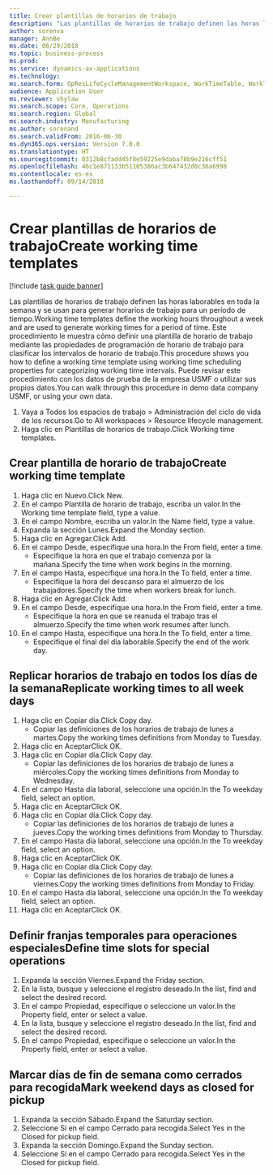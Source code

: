 ```yaml
--- 
title: Crear plantillas de horarios de trabajo
description: "Las plantillas de horarios de trabajo definen las horas laborables en toda la semana y se usan para generar horarios de trabajo para un período de tiempo."
author: sorenva
manager: AnnBe
ms.date: 08/29/2018
ms.topic: business-process
ms.prod: 
ms.service: dynamics-ax-applications
ms.technology: 
ms.search.form: OpResLifeCycleManagementWorkspace, WorkTimeTable, WorkTimeCopyDayDialog
audience: Application User
ms.reviewer: shylaw
ms.search.scope: Core, Operations
ms.search.region: Global
ms.search.industry: Manufacturing
ms.author: sorenand
ms.search.validFrom: 2016-06-30
ms.dyn365.ops.version: Version 7.0.0
ms.translationtype: HT
ms.sourcegitcommit: 0312b8cfadd45f8e59225e9daba78b9e216cff51
ms.openlocfilehash: 46c1e871133b51105386ac3b647432d0c36a6998
ms.contentlocale: es-es
ms.lasthandoff: 09/14/2018

---
```

# <a name="create-working-time-templates"></a><span data-ttu-id="66fa7-103">Crear plantillas de horarios de trabajo</span><span class="sxs-lookup"><span data-stu-id="66fa7-103">Create working time templates</span></span>

[!include [task guide banner](../../includes/task-guide-banner.md)]

<span data-ttu-id="66fa7-104">Las plantillas de horarios de trabajo definen las horas laborables en toda la semana y se usan para generar horarios de trabajo para un período de tiempo.</span><span class="sxs-lookup"><span data-stu-id="66fa7-104">Working time templates define the working hours throughout a week and are used to generate working times for a period of time.</span></span> <span data-ttu-id="66fa7-105">Este procedimiento le muestra cómo definir una plantilla de horario de trabajo mediante las propiedades de programación de horario de trabajo para clasificar los intervalos de horario de trabajo.</span><span class="sxs-lookup"><span data-stu-id="66fa7-105">This procedure shows you how to define a working time template using working time scheduling properties for categorizing working time intervals.</span></span> <span data-ttu-id="66fa7-106">Puede revisar este procedimiento con los datos de prueba de la empresa USMF o utilizar sus propios datos.</span><span class="sxs-lookup"><span data-stu-id="66fa7-106">You can walk through this procedure in demo data company USMF, or using your own data.</span></span>

1. <span data-ttu-id="66fa7-107">Vaya a Todos los espacios de trabajo > Administración del ciclo de vida de los recursos.</span><span class="sxs-lookup"><span data-stu-id="66fa7-107">Go to All workspaces > Resource lifecycle management.</span></span>
2. <span data-ttu-id="66fa7-108">Haga clic en Plantillas de horarios de trabajo.</span><span class="sxs-lookup"><span data-stu-id="66fa7-108">Click Working time templates.</span></span>

## <a name="create-working-time-template"></a><span data-ttu-id="66fa7-109">Crear plantilla de horario de trabajo</span><span class="sxs-lookup"><span data-stu-id="66fa7-109">Create working time template</span></span>
1. <span data-ttu-id="66fa7-110">Haga clic en Nuevo.</span><span class="sxs-lookup"><span data-stu-id="66fa7-110">Click New.</span></span>
2. <span data-ttu-id="66fa7-111">En el campo Plantilla de horario de trabajo, escriba un valor.</span><span class="sxs-lookup"><span data-stu-id="66fa7-111">In the Working time template field, type a value.</span></span>
3. <span data-ttu-id="66fa7-112">En el campo Nombre, escriba un valor.</span><span class="sxs-lookup"><span data-stu-id="66fa7-112">In the Name field, type a value.</span></span>
4. <span data-ttu-id="66fa7-113">Expanda la sección Lunes.</span><span class="sxs-lookup"><span data-stu-id="66fa7-113">Expand the Monday section.</span></span>
5. <span data-ttu-id="66fa7-114">Haga clic en Agregar.</span><span class="sxs-lookup"><span data-stu-id="66fa7-114">Click Add.</span></span>
6. <span data-ttu-id="66fa7-115">En el campo Desde, especifique una hora.</span><span class="sxs-lookup"><span data-stu-id="66fa7-115">In the From field, enter a time.</span></span>
    * <span data-ttu-id="66fa7-116">Especifique la hora en que el trabajo comienza por la mañana.</span><span class="sxs-lookup"><span data-stu-id="66fa7-116">Specify the time when work begins in the morning.</span></span>  
7. <span data-ttu-id="66fa7-117">En el campo Hasta, especifique una hora.</span><span class="sxs-lookup"><span data-stu-id="66fa7-117">In the To field, enter a time.</span></span>
    * <span data-ttu-id="66fa7-118">Especifique la hora del descanso para el almuerzo de los trabajadores.</span><span class="sxs-lookup"><span data-stu-id="66fa7-118">Specify the time when workers break for lunch.</span></span>  
8. <span data-ttu-id="66fa7-119">Haga clic en Agregar.</span><span class="sxs-lookup"><span data-stu-id="66fa7-119">Click Add.</span></span>
9. <span data-ttu-id="66fa7-120">En el campo Desde, especifique una hora.</span><span class="sxs-lookup"><span data-stu-id="66fa7-120">In the From field, enter a time.</span></span>
    * <span data-ttu-id="66fa7-121">Especifique la hora en que se reanuda el trabajo tras el almuerzo.</span><span class="sxs-lookup"><span data-stu-id="66fa7-121">Specify the time when work resumes after lunch.</span></span>  
10. <span data-ttu-id="66fa7-122">En el campo Hasta, especifique una hora.</span><span class="sxs-lookup"><span data-stu-id="66fa7-122">In the To field, enter a time.</span></span>
    * <span data-ttu-id="66fa7-123">Especifique el final del día laborable.</span><span class="sxs-lookup"><span data-stu-id="66fa7-123">Specify the end of the work day.</span></span>  

## <a name="replicate-working-times-to-all-week-days"></a><span data-ttu-id="66fa7-124">Replicar horarios de trabajo en todos los días de la semana</span><span class="sxs-lookup"><span data-stu-id="66fa7-124">Replicate working times to all week days</span></span>
1. <span data-ttu-id="66fa7-125">Haga clic en Copiar día.</span><span class="sxs-lookup"><span data-stu-id="66fa7-125">Click Copy day.</span></span>
    * <span data-ttu-id="66fa7-126">Copiar las definiciones de los horarios de trabajo de lunes a martes.</span><span class="sxs-lookup"><span data-stu-id="66fa7-126">Copy the working times definitions from Monday to Tuesday.</span></span>  
2. <span data-ttu-id="66fa7-127">Haga clic en Aceptar</span><span class="sxs-lookup"><span data-stu-id="66fa7-127">Click OK.</span></span>
3. <span data-ttu-id="66fa7-128">Haga clic en Copiar día.</span><span class="sxs-lookup"><span data-stu-id="66fa7-128">Click Copy day.</span></span>
    * <span data-ttu-id="66fa7-129">Copiar las definiciones de los horarios de trabajo de lunes a miércoles.</span><span class="sxs-lookup"><span data-stu-id="66fa7-129">Copy the working times definitions from Monday to Wednesday.</span></span>  
4. <span data-ttu-id="66fa7-130">En el campo Hasta día laboral, seleccione una opción.</span><span class="sxs-lookup"><span data-stu-id="66fa7-130">In the To weekday field, select an option.</span></span>
5. <span data-ttu-id="66fa7-131">Haga clic en Aceptar</span><span class="sxs-lookup"><span data-stu-id="66fa7-131">Click OK.</span></span>
6. <span data-ttu-id="66fa7-132">Haga clic en Copiar día.</span><span class="sxs-lookup"><span data-stu-id="66fa7-132">Click Copy day.</span></span>
    * <span data-ttu-id="66fa7-133">Copiar las definiciones de los horarios de trabajo de lunes a jueves.</span><span class="sxs-lookup"><span data-stu-id="66fa7-133">Copy the working times definitions from Monday to Thursday.</span></span>  
7. <span data-ttu-id="66fa7-134">En el campo Hasta día laboral, seleccione una opción.</span><span class="sxs-lookup"><span data-stu-id="66fa7-134">In the To weekday field, select an option.</span></span>
8. <span data-ttu-id="66fa7-135">Haga clic en Aceptar</span><span class="sxs-lookup"><span data-stu-id="66fa7-135">Click OK.</span></span>
9. <span data-ttu-id="66fa7-136">Haga clic en Copiar día.</span><span class="sxs-lookup"><span data-stu-id="66fa7-136">Click Copy day.</span></span>
    * <span data-ttu-id="66fa7-137">Copiar las definiciones de los horarios de trabajo de lunes a viernes.</span><span class="sxs-lookup"><span data-stu-id="66fa7-137">Copy the working times definitions from Monday to Friday.</span></span>  
10. <span data-ttu-id="66fa7-138">En el campo Hasta día laboral, seleccione una opción.</span><span class="sxs-lookup"><span data-stu-id="66fa7-138">In the To weekday field, select an option.</span></span>
11. <span data-ttu-id="66fa7-139">Haga clic en Aceptar</span><span class="sxs-lookup"><span data-stu-id="66fa7-139">Click OK.</span></span>

## <a name="define-time-slots-for-special-operations"></a><span data-ttu-id="66fa7-140">Definir franjas temporales para operaciones especiales</span><span class="sxs-lookup"><span data-stu-id="66fa7-140">Define time slots for special operations</span></span>
1. <span data-ttu-id="66fa7-141">Expanda la sección Viernes.</span><span class="sxs-lookup"><span data-stu-id="66fa7-141">Expand the Friday section.</span></span>
2. <span data-ttu-id="66fa7-142">En la lista, busque y seleccione el registro deseado.</span><span class="sxs-lookup"><span data-stu-id="66fa7-142">In the list, find and select the desired record.</span></span>
3. <span data-ttu-id="66fa7-143">En el campo Propiedad, especifique o seleccione un valor.</span><span class="sxs-lookup"><span data-stu-id="66fa7-143">In the Property field, enter or select a value.</span></span>
4. <span data-ttu-id="66fa7-144">En la lista, busque y seleccione el registro deseado.</span><span class="sxs-lookup"><span data-stu-id="66fa7-144">In the list, find and select the desired record.</span></span>
5. <span data-ttu-id="66fa7-145">En el campo Propiedad, especifique o seleccione un valor.</span><span class="sxs-lookup"><span data-stu-id="66fa7-145">In the Property field, enter or select a value.</span></span>

## <a name="mark-weekend-days-as-closed-for-pickup"></a><span data-ttu-id="66fa7-146">Marcar días de fin de semana como cerrados para recogida</span><span class="sxs-lookup"><span data-stu-id="66fa7-146">Mark weekend days as closed for pickup</span></span>
1. <span data-ttu-id="66fa7-147">Expanda la sección Sábado.</span><span class="sxs-lookup"><span data-stu-id="66fa7-147">Expand the Saturday section.</span></span>
2. <span data-ttu-id="66fa7-148">Seleccione Sí en el campo Cerrado para recogida.</span><span class="sxs-lookup"><span data-stu-id="66fa7-148">Select Yes in the Closed for pickup field.</span></span>
3. <span data-ttu-id="66fa7-149">Expanda la sección Domingo.</span><span class="sxs-lookup"><span data-stu-id="66fa7-149">Expand the Sunday section.</span></span>
4. <span data-ttu-id="66fa7-150">Seleccione Sí en el campo Cerrado para recogida.</span><span class="sxs-lookup"><span data-stu-id="66fa7-150">Select Yes in the Closed for pickup field.</span></span>


